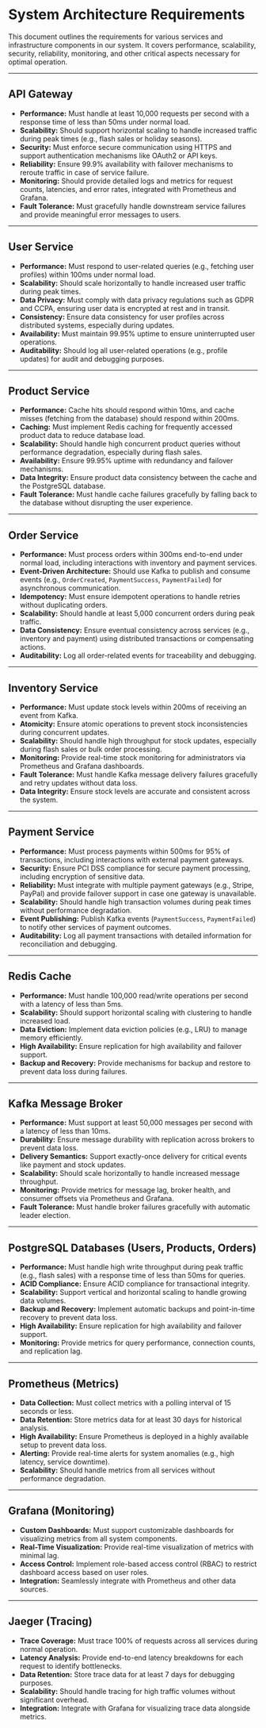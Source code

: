 # System Architecture Requirements

This document outlines the requirements for various services and infrastructure components in our system. It covers performance, scalability, security, reliability, monitoring, and other critical aspects necessary for optimal operation.

---

## API Gateway
- **Performance:** Must handle at least 10,000 requests per second with a response time of less than 50ms under normal load.
- **Scalability:** Should support horizontal scaling to handle increased traffic during peak times (e.g., flash sales or holiday seasons).
- **Security:** Must enforce secure communication using HTTPS and support authentication mechanisms like OAuth2 or API keys.
- **Reliability:** Ensure 99.9% availability with failover mechanisms to reroute traffic in case of service failure.
- **Monitoring:** Should provide detailed logs and metrics for request counts, latencies, and error rates, integrated with Prometheus and Grafana.
- **Fault Tolerance:** Must gracefully handle downstream service failures and provide meaningful error messages to users.

---

## User Service
- **Performance:** Must respond to user-related queries (e.g., fetching user profiles) within 100ms under normal load.
- **Scalability:** Should scale horizontally to handle increased user traffic during peak times.
- **Data Privacy:** Must comply with data privacy regulations such as GDPR and CCPA, ensuring user data is encrypted at rest and in transit.
- **Consistency:** Ensure data consistency for user profiles across distributed systems, especially during updates.
- **Availability:** Must maintain 99.95% uptime to ensure uninterrupted user operations.
- **Auditability:** Should log all user-related operations (e.g., profile updates) for audit and debugging purposes.

---

## Product Service
- **Performance:** Cache hits should respond within 10ms, and cache misses (fetching from the database) should respond within 200ms.
- **Caching:** Must implement Redis caching for frequently accessed product data to reduce database load.
- **Scalability:** Should handle high concurrent product queries without performance degradation, especially during flash sales.
- **Availability:** Ensure 99.95% uptime with redundancy and failover mechanisms.
- **Data Integrity:** Ensure product data consistency between the cache and the PostgreSQL database.
- **Fault Tolerance:** Must handle cache failures gracefully by falling back to the database without disrupting the user experience.

---

## Order Service
- **Performance:** Must process orders within 300ms end-to-end under normal load, including interactions with inventory and payment services.
- **Event-Driven Architecture:** Should use Kafka to publish and consume events (e.g., `OrderCreated`, `PaymentSuccess`, `PaymentFailed`) for asynchronous communication.
- **Idempotency:** Must ensure idempotent operations to handle retries without duplicating orders.
- **Scalability:** Should handle at least 5,000 concurrent orders during peak traffic.
- **Data Consistency:** Ensure eventual consistency across services (e.g., inventory and payment) using distributed transactions or compensating actions.
- **Auditability:** Log all order-related events for traceability and debugging.

---

## Inventory Service
- **Performance:** Must update stock levels within 200ms of receiving an event from Kafka.
- **Atomicity:** Ensure atomic operations to prevent stock inconsistencies during concurrent updates.
- **Scalability:** Should handle high throughput for stock updates, especially during flash sales or bulk order processing.
- **Monitoring:** Provide real-time stock monitoring for administrators via Prometheus and Grafana dashboards.
- **Fault Tolerance:** Must handle Kafka message delivery failures gracefully and retry updates without data loss.
- **Data Integrity:** Ensure stock levels are accurate and consistent across the system.

---

## Payment Service
- **Performance:** Must process payments within 500ms for 95% of transactions, including interactions with external payment gateways.
- **Security:** Ensure PCI DSS compliance for secure payment processing, including encryption of sensitive data.
- **Reliability:** Must integrate with multiple payment gateways (e.g., Stripe, PayPal) and provide failover support in case one gateway is unavailable.
- **Scalability:** Should handle high transaction volumes during peak times without performance degradation.
- **Event Publishing:** Publish Kafka events (`PaymentSuccess`, `PaymentFailed`) to notify other services of payment outcomes.
- **Auditability:** Log all payment transactions with detailed information for reconciliation and debugging.

---

## Redis Cache
- **Performance:** Must handle 100,000 read/write operations per second with a latency of less than 5ms.
- **Scalability:** Should support horizontal scaling with clustering to handle increased load.
- **Data Eviction:** Implement data eviction policies (e.g., LRU) to manage memory efficiently.
- **High Availability:** Ensure replication for high availability and failover support.
- **Backup and Recovery:** Provide mechanisms for backup and restore to prevent data loss during failures.

---

## Kafka Message Broker
- **Performance:** Must support at least 50,000 messages per second with a latency of less than 10ms.
- **Durability:** Ensure message durability with replication across brokers to prevent data loss.
- **Delivery Semantics:** Support exactly-once delivery for critical events like payment and stock updates.
- **Scalability:** Should scale horizontally to handle increased message throughput.
- **Monitoring:** Provide metrics for message lag, broker health, and consumer offsets via Prometheus and Grafana.
- **Fault Tolerance:** Must handle broker failures gracefully with automatic leader election.

---

## PostgreSQL Databases (Users, Products, Orders)
- **Performance:** Must handle high write throughput during peak traffic (e.g., flash sales) with a response time of less than 50ms for queries.
- **ACID Compliance:** Ensure ACID compliance for transactional integrity.
- **Scalability:** Support vertical and horizontal scaling to handle growing data volumes.
- **Backup and Recovery:** Implement automatic backups and point-in-time recovery to prevent data loss.
- **High Availability:** Ensure replication for high availability and failover support.
- **Monitoring:** Provide metrics for query performance, connection counts, and replication lag.

---

## Prometheus (Metrics)
- **Data Collection:** Must collect metrics with a polling interval of 15 seconds or less.
- **Data Retention:** Store metrics data for at least 30 days for historical analysis.
- **High Availability:** Ensure Prometheus is deployed in a highly available setup to prevent data loss.
- **Alerting:** Provide real-time alerts for system anomalies (e.g., high latency, service downtime).
- **Scalability:** Should handle metrics from all services without performance degradation.

---

## Grafana (Monitoring)
- **Custom Dashboards:** Must support customizable dashboards for visualizing metrics from all system components.
- **Real-Time Visualization:** Provide real-time visualization of metrics with minimal lag.
- **Access Control:** Implement role-based access control (RBAC) to restrict dashboard access based on user roles.
- **Integration:** Seamlessly integrate with Prometheus and other data sources.

---

## Jaeger (Tracing)
- **Trace Coverage:** Must trace 100% of requests across all services during normal operation.
- **Latency Analysis:** Provide end-to-end latency breakdowns for each request to identify bottlenecks.
- **Data Retention:** Store trace data for at least 7 days for debugging purposes.
- **Scalability:** Should handle tracing for high traffic volumes without significant overhead.
- **Integration:** Integrate with Grafana for visualizing trace data alongside metrics.
